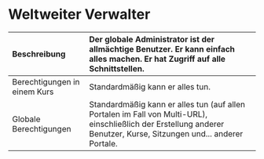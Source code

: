 # Weltweiter Verwalter

| Beschreibung | Der globale Administrator ist der allmächtige Benutzer. Er kann einfach alles machen. Er hat Zugriff auf alle Schnittstellen. |
| :--- | :--- |
| Berechtigungen in einem Kurs | Standardmäßig kann er alles tun. |
| Globale Berechtigungen | Standardmäßig kann er alles tun \(auf allen Portalen im Fall von Multi-URL\), einschließlich der Erstellung anderer Benutzer, Kurse, Sitzungen und... anderer Portale. |